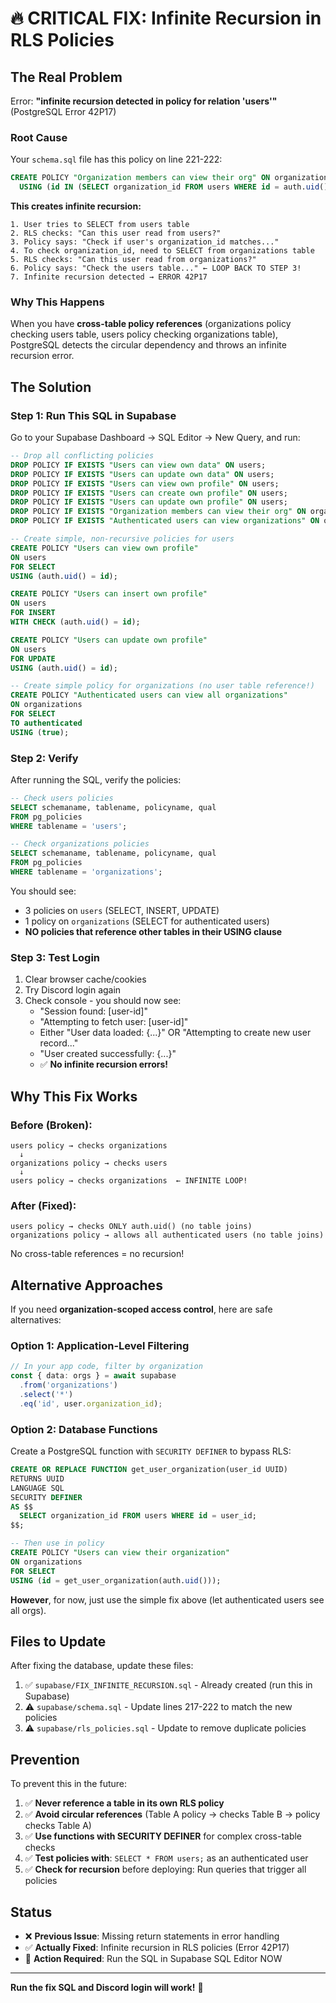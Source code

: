 # 🔥 CRITICAL FIX: Infinite Recursion in RLS Policies

## The Real Problem

Error: **"infinite recursion detected in policy for relation 'users'"** (PostgreSQL Error 42P17)

### Root Cause

Your `schema.sql` file has this policy on line 221-222:

```sql
CREATE POLICY "Organization members can view their org" ON organizations FOR SELECT
  USING (id IN (SELECT organization_id FROM users WHERE id = auth.uid()));
```

**This creates infinite recursion:**

```
1. User tries to SELECT from users table
2. RLS checks: "Can this user read from users?"
3. Policy says: "Check if user's organization_id matches..."
4. To check organization_id, need to SELECT from organizations table
5. RLS checks: "Can this user read from organizations?"
6. Policy says: "Check the users table..." ← LOOP BACK TO STEP 3!
7. Infinite recursion detected → ERROR 42P17
```

### Why This Happens

When you have **cross-table policy references** (organizations policy checking users table, users policy checking organizations table), PostgreSQL detects the circular dependency and throws an infinite recursion error.

## The Solution

### Step 1: Run This SQL in Supabase

Go to your Supabase Dashboard → SQL Editor → New Query, and run:

```sql
-- Drop all conflicting policies
DROP POLICY IF EXISTS "Users can view own data" ON users;
DROP POLICY IF EXISTS "Users can update own data" ON users;
DROP POLICY IF EXISTS "Users can view own profile" ON users;
DROP POLICY IF EXISTS "Users can create own profile" ON users;
DROP POLICY IF EXISTS "Users can update own profile" ON users;
DROP POLICY IF EXISTS "Organization members can view their org" ON organizations;
DROP POLICY IF EXISTS "Authenticated users can view organizations" ON organizations;

-- Create simple, non-recursive policies for users
CREATE POLICY "Users can view own profile"
ON users
FOR SELECT
USING (auth.uid() = id);

CREATE POLICY "Users can insert own profile"
ON users
FOR INSERT
WITH CHECK (auth.uid() = id);

CREATE POLICY "Users can update own profile"
ON users
FOR UPDATE
USING (auth.uid() = id);

-- Create simple policy for organizations (no user table reference!)
CREATE POLICY "Authenticated users can view all organizations"
ON organizations
FOR SELECT
TO authenticated
USING (true);
```

### Step 2: Verify

After running the SQL, verify the policies:

```sql
-- Check users policies
SELECT schemaname, tablename, policyname, qual 
FROM pg_policies 
WHERE tablename = 'users';

-- Check organizations policies
SELECT schemaname, tablename, policyname, qual 
FROM pg_policies 
WHERE tablename = 'organizations';
```

You should see:
- 3 policies on `users` (SELECT, INSERT, UPDATE)
- 1 policy on `organizations` (SELECT for authenticated users)
- **NO policies that reference other tables in their USING clause**

### Step 3: Test Login

1. Clear browser cache/cookies
2. Try Discord login again
3. Check console - you should now see:
   - "Session found: [user-id]"
   - "Attempting to fetch user: [user-id]"
   - Either "User data loaded: {...}" OR "Attempting to create new user record..."
   - "User created successfully: {...}"
   - ✅ **No infinite recursion errors!**

## Why This Fix Works

### Before (Broken):
```
users policy → checks organizations
  ↓
organizations policy → checks users
  ↓
users policy → checks organizations  ← INFINITE LOOP!
```

### After (Fixed):
```
users policy → checks ONLY auth.uid() (no table joins)
organizations policy → allows all authenticated users (no table joins)
```

No cross-table references = no recursion!

## Alternative Approaches

If you need **organization-scoped access control**, here are safe alternatives:

### Option 1: Application-Level Filtering
```typescript
// In your app code, filter by organization
const { data: orgs } = await supabase
  .from('organizations')
  .select('*')
  .eq('id', user.organization_id);
```

### Option 2: Database Functions
Create a PostgreSQL function with `SECURITY DEFINER` to bypass RLS:

```sql
CREATE OR REPLACE FUNCTION get_user_organization(user_id UUID)
RETURNS UUID
LANGUAGE SQL
SECURITY DEFINER
AS $$
  SELECT organization_id FROM users WHERE id = user_id;
$$;

-- Then use in policy
CREATE POLICY "Users can view their organization"
ON organizations
FOR SELECT
USING (id = get_user_organization(auth.uid()));
```

**However**, for now, just use the simple fix above (let authenticated users see all orgs).

## Files to Update

After fixing the database, update these files:

1. ✅ `supabase/FIX_INFINITE_RECURSION.sql` - Already created (run this in Supabase)
2. ⚠️ `supabase/schema.sql` - Update lines 217-222 to match the new policies
3. ⚠️ `supabase/rls_policies.sql` - Update to remove duplicate policies

## Prevention

To prevent this in the future:

1. ✅ **Never reference a table in its own RLS policy**
2. ✅ **Avoid circular references** (Table A policy → checks Table B → policy checks Table A)
3. ✅ **Use functions with SECURITY DEFINER** for complex cross-table checks
4. ✅ **Test policies with**: `SELECT * FROM users;` as an authenticated user
5. ✅ **Check for recursion** before deploying: Run queries that trigger all policies

## Status

- ❌ **Previous Issue**: Missing return statements in error handling
- ✅ **Actually Fixed**: Infinite recursion in RLS policies (Error 42P17)
- 🎯 **Action Required**: Run the SQL in Supabase SQL Editor NOW

---

**Run the fix SQL and Discord login will work!** 🚀
